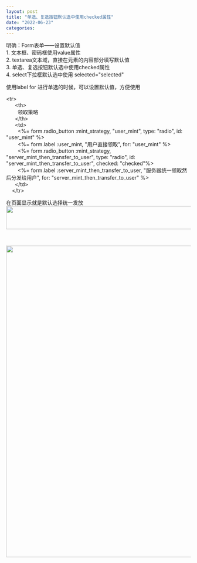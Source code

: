 ```yaml
---
layout: post
title: "单选、复选按钮默认选中使用checked属性"
date: "2022-06-23"
categories: 
---
```

<p>明确：Form表单&mdash;&mdash;设置默认值<br />
1. 文本框、密码框使用value属性<br />
2. textarea文本域，直接在元素的内容部分填写默认值<br />
3. 单选、复选按钮默认选中使用checked属性<br />
4. select下拉框默认选中使用 selected=&quot;selected&quot;</p>
<p>使用label for 进行单选的时候，可以设置默认值，方便使用</p>
<p>&lt;tr&gt;<br />
&nbsp;&nbsp;&nbsp;&nbsp;&nbsp; &lt;th&gt;<br />
&nbsp;&nbsp;&nbsp;&nbsp;&nbsp;&nbsp;&nbsp; 领取策略<br />
&nbsp;&nbsp;&nbsp;&nbsp;&nbsp; &lt;/th&gt;<br />
&nbsp;&nbsp;&nbsp;&nbsp;&nbsp; &lt;td&gt;<br />
&nbsp;&nbsp;&nbsp;&nbsp;&nbsp;&nbsp;&nbsp; &lt;%= form.radio_button :mint_strategy, &quot;user_mint&quot;, type: &quot;radio&quot;, id: &quot;user_mint&quot; %&gt;<br />
&nbsp;&nbsp;&nbsp;&nbsp;&nbsp;&nbsp;&nbsp; &lt;%= form.label :user_mint, &quot;用户直接领取&quot;, for: &quot;user_mint&quot; %&gt;<br />
&nbsp;&nbsp;&nbsp;&nbsp;&nbsp;&nbsp;&nbsp; &lt;%= form.radio_button :mint_strategy, &quot;server_mint_then_transfer_to_user&quot;, type: &quot;radio&quot;, id: &quot;server_mint_then_transfer_to_user&quot;, checked: &quot;checked&quot;%&gt;<br />
&nbsp;&nbsp;&nbsp;&nbsp;&nbsp;&nbsp;&nbsp; &lt;%= form.label :server_mint_then_transfer_to_user, &quot;服务器统一领取然后分发给用户&quot;, for: &quot;server_mint_then_transfer_to_user&quot; %&gt;<br />
&nbsp;&nbsp;&nbsp;&nbsp;&nbsp; &lt;/td&gt;<br />
&nbsp;&nbsp;&nbsp; &lt;/tr&gt;</p>
<p>在页面显示就是默认选择统一发放<img height="63" src="/uploads/ckeditor/pictures/63/image-20220623171126-2.png" width="560" /></p>
<p>&nbsp;</p>
<p><img src="https://img-blog.csdnimg.cn/2020061522252264.png?x-oss-process=image/watermark,type_ZmFuZ3poZW5naGVpdGk,shadow_10,text_aHR0cHM6Ly9ibG9nLmNzZG4ubmV0L3dlaXhpbl80NDg3OTc4Nw==,size_16,color_FFFFFF,t_70" style="width: 849px;" /></p>
